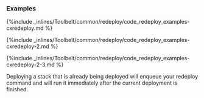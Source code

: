 <!-- post: -->


### Examples



{%include _inlines/Toolbelt/common/redeploy/code_redeploy_examples-cxredeploy.md %}






{%include _inlines/Toolbelt/common/redeploy/code_redeploy_examples-cxredeploy-2.md %}






{%include _inlines/Toolbelt/common/redeploy/code_redeploy_examples-cxredeploy-2-3.md %}




Deploying a stack that is already being deployed will enqueue your redeploy command and will run it immediately after the current deployment is finished.
